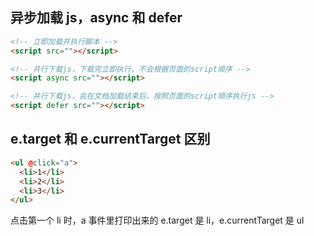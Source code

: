 ## 异步加载 js，async 和 defer

```html
<!-- 立即加载并执行脚本 -->
<script src=""></script>

<!-- 并行下载js，下载完立即执行，不会根据页面的script顺序 -->
<script async src=""></script>

<!-- 并行下载js，会在文档加载结束后，按照页面的script顺序执行js -->
<script defer src=""></script>
```

## e.target 和 e.currentTarget 区别

```html
<ul @click="a">
  <li>1</li>
  <li>2</li>
  <li>3</li>
</ul>
```

点击第一个 li 时，a 事件里打印出来的 e.target 是 li，e.currentTarget 是 ul
